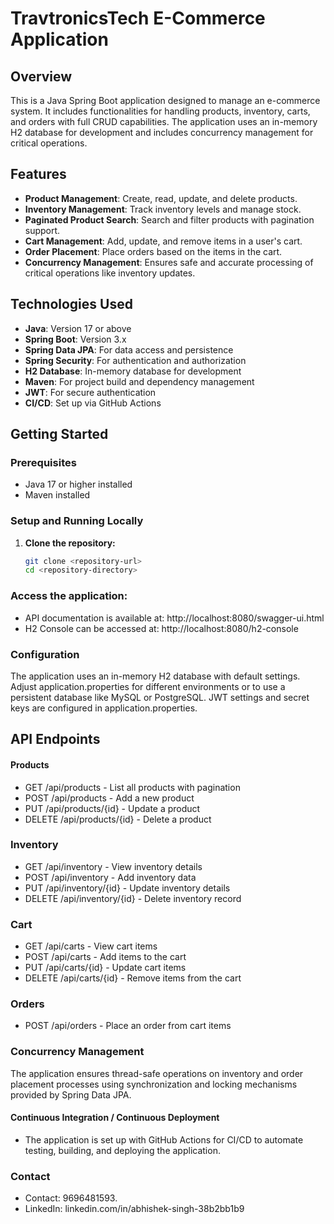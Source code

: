 # TravtronicsTech E-Commerce Application

## Overview
This is a Java Spring Boot application designed to manage an e-commerce system. It includes functionalities for handling products, inventory, carts, and orders with full CRUD capabilities. The application uses an in-memory H2 database for development and includes concurrency management for critical operations.

## Features
- **Product Management**: Create, read, update, and delete products.
- **Inventory Management**: Track inventory levels and manage stock.
- **Paginated Product Search**: Search and filter products with pagination support.
- **Cart Management**: Add, update, and remove items in a user's cart.
- **Order Placement**: Place orders based on the items in the cart.
- **Concurrency Management**: Ensures safe and accurate processing of critical operations like inventory updates.

## Technologies Used
- **Java**: Version 17 or above
- **Spring Boot**: Version 3.x
- **Spring Data JPA**: For data access and persistence
- **Spring Security**: For authentication and authorization
- **H2 Database**: In-memory database for development
- **Maven**: For project build and dependency management
- **JWT**: For secure authentication
- **CI/CD**: Set up via GitHub Actions

## Getting Started

### Prerequisites
- Java 17 or higher installed
- Maven installed

### Setup and Running Locally

1. **Clone the repository:**
   ```bash
   git clone <repository-url>
   cd <repository-directory>


### Access the application:

- API documentation is available at: http://localhost:8080/swagger-ui.html
- H2 Console can be accessed at: http://localhost:8080/h2-console
### Configuration
The application uses an in-memory H2 database with default settings. Adjust application.properties for different environments or to use a persistent database like MySQL or PostgreSQL.
JWT settings and secret keys are configured in application.properties.
## API Endpoints
#### Products

- GET /api/products - List all products with pagination
- POST /api/products - Add a new product
- PUT /api/products/{id} - Update a product
- DELETE /api/products/{id} - Delete a product
### Inventory

- GET /api/inventory - View inventory details
- POST /api/inventory - Add inventory data
- PUT /api/inventory/{id} - Update inventory details
- DELETE /api/inventory/{id} - Delete inventory record
### Cart

- GET /api/carts - View cart items
- POST /api/carts - Add items to the cart
- PUT /api/carts/{id} - Update cart items
- DELETE /api/carts/{id} - Remove items from the cart
### Orders

- POST /api/orders - Place an order from cart items
### Concurrency Management
The application ensures thread-safe operations on inventory and order placement processes using synchronization and locking mechanisms provided by Spring Data JPA.

#### Continuous Integration / Continuous Deployment
- The application is set up with GitHub Actions for CI/CD to automate testing, building, and deploying the application.
 
 ### Contact
- Contact: 9696481593.
- LinkedIn: linkedin.com/in/abhishek-singh-38b2bb1b9

